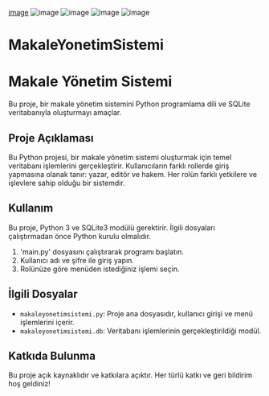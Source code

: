[image](https://github.com/iclalcengel/MakaleYonetimSistemi/assets/115634785/5dd30d76-0aa9-4979-8fc7-b6e868189a59)
![image](https://github.com/iclalcengel/MakaleYonetimSistemi/assets/115634785/f2231328-bf29-4792-8e86-92fbbc956797)
![image](https://github.com/iclalcengel/MakaleYonetimSistemi/assets/115634785/aa7ed6f3-25bf-4aaa-8fa5-fdc0dd663e42)
![image](https://github.com/iclalcengel/MakaleYonetimSistemi/assets/115634785/34375c14-ab4f-4295-9026-99dfff8fd916)
![image](https://github.com/iclalcengel/MakaleYonetimSistemi/assets/115634785/9e349a80-a31c-4f34-8f8d-c236f6509734)

# MakaleYonetimSistemi
# Makale Yönetim Sistemi

Bu proje, bir makale yönetim sistemini Python programlama dili ve SQLite veritabanıyla oluşturmayı amaçlar.

## Proje Açıklaması

Bu Python projesi, bir makale yönetim sistemi oluşturmak için temel veritabanı işlemlerini gerçekleştirir. Kullanıcıların farklı rollerde giriş yapmasına olanak tanır: yazar, editör ve hakem. Her rolün farklı yetkilere ve işlevlere sahip olduğu bir sistemdir.

## Kullanım

Bu proje, Python 3 ve SQLite3 modülü gerektirir. İlgili dosyaları çalıştırmadan önce Python kurulu olmalıdır.

1. 'main.py' dosyasını çalıştırarak programı başlatın.
2. Kullanıcı adı ve şifre ile giriş yapın.
3. Rolünüze göre menüden istediğiniz işlemi seçin.

## İlgili Dosyalar

- `makaleyonetimsistemi.py`: Proje ana dosyasıdır, kullanıcı girişi ve menü işlemlerini içerir.
- `makaleyonetimsistemi.db`: Veritabanı işlemlerinin gerçekleştirildiği modül.

## Katkıda Bulunma

Bu proje açık kaynaklıdır ve katkılara açıktır. Her türlü katkı ve geri bildirim hoş geldiniz!
